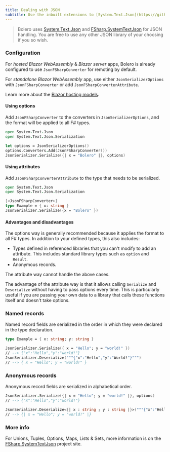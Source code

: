 ```yaml
---
title: Dealing with JSON
subtitle: Use the inbuilt extensions to [System.Text.Json](https://github.com/Tarmil/FSharp.SystemTextJson) for handling F# union and records
---
```


> Bolero uses [System.Text.Json](https://docs.microsoft.com/en-us/dotnet/standard/serialization/system-text-json-overview) and [FSharp.SystemTextJson](https://github.com/Tarmil/FSharp.SystemTextJson) for JSON handling. You are free to use any other JSON library of your choosing if you so wish.

### Configuration
For *hosted Blazor WebAssembly* & *Blazor server* apps, Bolero is already configured to use `JsonFSharpConverter` for remoting by default.

For *standalone Blazor WebAssembly* app, use either `JsonSerializerOptions` with  `JsonFSharpConverter` or add `JsonFSharpConverterAttribute`.

Learn more about the [Blazor hosting models](https://docs.microsoft.com/en-us/aspnet/core/blazor/hosting-models?view=aspnetcore-3.1).

#### Using options

Add `JsonFSharpConverter` to the converters in `JsonSerializerOptions`, and the format will be applied to all F# types. 
```fsharp
open System.Text.Json
open System.Text.Json.Serialization

let options = JsonSerializerOptions()
options.Converters.Add(JsonFSharpConverter())
JsonSerializer.Serialize({| x = "Bolero" |}, options)
```

#### Using attributes

Add `JsonFSharpConverterAttribute` to the type that needs to be serialized.
```fsharp
open System.Text.Json
open System.Text.Json.Serialization

[<JsonFSharpConverter>]
type Example = { x: string }
JsonSerializer.Serialize({x = "Bolero" })
```

#### Advantages and disadvantages

The options way is generally recommended because it applies the format to all F# types. In addition to your defined types, this also includes:

* Types defined in referenced libraries that you can't modify to add an attribute. This includes standard library types such as `option` and `Result`.
* Anonymous records.

The attribute way cannot handle the above cases.

The advantage of the attribute way is that it allows calling `Serialize` and `Deserialize` without having to pass options every time. This is particularly useful if you are passing your own data to a library that calls these functions itself and doesn't take options.

### Named records

Named record fields are serialized in the order in which they were declared in the type declaration.
```fsharp
type Example = { x: string; y: string }

JsonSerializer.Serialize({ x = "Hello"; y = "world!" })
// --> {"x":"Hello","y":"world!"}
JsonSerializer.Deserialize("""{"x":"Hello","y":"World!"}""")
// --> { x = "Hello"; y = "world!" }
```

### Anonymous records

Anonymous record fields are serialized in alphabetical order.
```fsharp
JsonSerializer.Serialize({| x = "Hello"; y = "world!" |}, options)
// --> {"x":"Hello","y":"world!"}

JsonSerializer.Deserialize<{| x : string ; y : string |}>("""{"x":"Hello","y":"World!"}""", options)
// --> {| x = "Hello"; y = "world!" |}
```

### More info
For Unions, Tuples, Options, Maps, Lists & Sets, more information is on the [FSharp.SystemTextJson](https://github.com/Tarmil/FSharp.SystemTextJson) project site. 